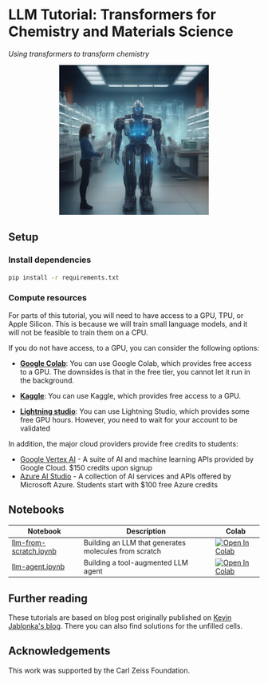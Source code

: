 # LLM Tutorial: Transformers for Chemistry and Materials Science

_Using transformers to transform chemistry_ 

<div style="text-align:center">
    <img src="_static/transformer_chem.jpeg", width=300, class='center'>
</div>

## Setup 

### Install dependencies

```bash
pip install -r requirements.txt
```

### Compute resources
For parts of this tutorial, you will need to have access to a GPU, TPU, or Apple Silicon. This is because we will train small language models, and it will not be feasible to train them on a CPU. 

If you do not have access, to a GPU, you can consider the following options:

- [**Google Colab**](https://colab.google/): You can use Google Colab, which provides free access to a GPU. The downsides is that in the free tier, you cannot let it run in the background. 

- [**Kaggle**](https://www.kaggle.com/code/scratchpad/notebook7d02979da8/edit): You can use Kaggle, which provides free access to a GPU. 

- [**Lightning studio**](https://lightning.ai//): You can use Lightning Studio, which provides some free GPU hours. However, you need to wait for your account to be validated 

In addition, the major cloud providers provide free credits to students: 

- [Google Vertex AI](https://cloud.google.com/generative-ai-studio) - A suite of AI and machine learning APIs provided by Google Cloud. $150 credits upon signup
- [Azure AI Studio](https://azure.microsoft.com/en-us/products/ai-studio) - A collection of AI services and APIs offered by Microsoft Azure. Students start with $100 free Azure credits 

## Notebooks

| Notebook | Description | Colab |
|----------|-------------|-------|
| [llm-from-scratch.ipynb](llm-from-scratch.ipynb) | Building an LLM that generates molecules from scratch | [![Open In Colab](https://colab.research.google.com/assets/colab-badge.svg)](https://colab.research.google.com/github/lewtun/llm-tutorial/blob/main/llm-from-scratch.ipynb) |
| [llm-agent.ipynb](llm-agent.ipynb) | Building a tool-augmented LLM agent | [![Open In Colab](https://colab.research.google.com/assets/colab-badge.svg)](https://colab.research.google.com/github/lewtun/llm-tutorial/blob/main/llm-agent.ipynb) |


## Further reading

These tutorials are based on blog post originally published on [Kevin Jablonka's blog](https://kjablonka.com/index.html#category=llm). There you can also find solutions for the unfilled cells.

## Acknowledgements

This work was supported by the Carl Zeiss Foundation. 
